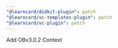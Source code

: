 ```yaml
---
"@learncard/didkit-plugin": patch
"@learncard/vc-templates-plugin": patch
"@learncard/vc-plugin": patch
---
```


Add OBv3.0.2 Context
